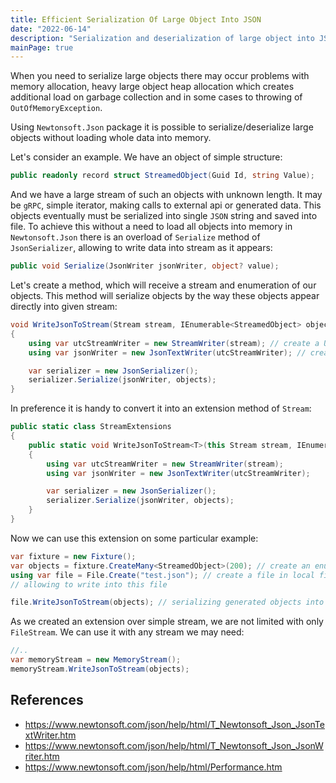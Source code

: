 ```yaml
---
title: Efficient Serialization Of Large Object Into JSON
date: "2022-06-14"
description: "Serialization and deserialization of large object into JSON using streams"
mainPage: true
---
```


When you need to serialize large objects there may occur problems with memory allocation, heavy
large object heap allocation which creates additional load on garbage collection and in some cases
to throwing of `OutOfMemoryException`.

Using `Newtonsoft.Json` package it is possible to serialize/deserialize large objects without loading
whole data into memory.

Let's consider an example. We have an object of simple structure:

```csharp
public readonly record struct StreamedObject(Guid Id, string Value);
```

And we have a large stream of such an objects with unknown length. It may be `gRPC`, simple iterator,
making calls to external api or generated data. This objects eventually must be serialized
into single `JSON` string and saved into file. To achieve this without a need to load all objects
into memory in `Newtonsoft.Json` there is an overload of `Serialize` method of `JsonSerializer`,
allowing to write data into stream as it appears:

```csharp
public void Serialize(JsonWriter jsonWriter, object? value);
```

Let's create a method, which will receive a stream and enumeration of our objects.
This method will serialize objects by the way these objects appear directly into given stream:

```csharp
void WriteJsonToStream(Stream stream, IEnumerable<StreamedObject> objects)
{
    using var utcStreamWriter = new StreamWriter(stream); // create a UTF-8 encoded stream
    using var jsonWriter = new JsonTextWriter(utcStreamWriter); // create JsonWriter of Newtonsoft.Json

    var serializer = new JsonSerializer();
    serializer.Serialize(jsonWriter, objects);
}
```

In preference it is handy to convert it into an extension method of `Stream`:

```csharp
public static class StreamExtensions
{
    public static void WriteJsonToStream<T>(this Stream stream, IEnumerable<T> objects)
    {
        using var utcStreamWriter = new StreamWriter(stream);
        using var jsonWriter = new JsonTextWriter(utcStreamWriter);

        var serializer = new JsonSerializer();
        serializer.Serialize(jsonWriter, objects);
    }
}
```

Now we can use this extension on some particular example:

```csharp
var fixture = new Fixture();
var objects = fixture.CreateMany<StreamedObject>(200); // create an enumeration of objects with length 200
using var file = File.Create("test.json"); // create a file in local file system and get a stream,
// allowing to write into this file

file.WriteJsonToStream(objects); // serializing generated objects into file stream
```

As we created an extension over simple stream, we are not limited with only `FileStream`.
We can use it with any stream we may need:

```csharp
//..
var memoryStream = new MemoryStream();
memoryStream.WriteJsonToStream(objects);
```

## References

- https://www.newtonsoft.com/json/help/html/T_Newtonsoft_Json_JsonTextWriter.htm
- https://www.newtonsoft.com/json/help/html/T_Newtonsoft_Json_JsonWriter.htm
- https://www.newtonsoft.com/json/help/html/Performance.htm